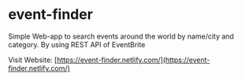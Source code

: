 # event-finder
Simple Web-app to search events around the world by name/city and category. By using REST API of EventBrite

Visit Website: [https://event-finder.netlify.com/](https://event-finder.netlify.com/)
